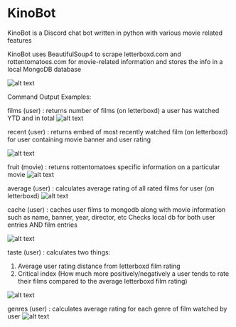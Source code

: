 # KinoBot
KinoBot is a Discord chat bot written in python with various movie related features

KinoBot uses BeautifulSoup4 to scrape letterboxd.com and rottentomatoes.com for movie-related information and stores the info in a local MongoDB database

![alt text](https://i.imgur.com/3tuTPYK.png)


Command Output Examples:

films (user) : returns number of films (on letterboxd) a user has watched YTD and in total
![alt text](https://i.imgur.com/u85vsXG.png)


recent (user) : returns embed of most recently watched film (on letterboxd) for user containing movie banner and user rating

![alt text](https://i.imgur.com/kPyWqlI.png)


fruit (movie) : returns rottentomatoes specific information on a particular movie
![alt text](https://i.imgur.com/yCnifmq.png)


average (user) : calculates average rating of all rated films for user (on letterboxd)
![alt text](https://i.imgur.com/Ac7kyX7.png)


cache (user) : caches user films to mongodb along with movie information such as name, banner, year, director, etc
Checks local db for both user entries AND film entries

![alt text](https://i.imgur.com/0sduPhl.png)


taste (user) : calculates two things:
1. Average user rating distance from letterboxd film rating
2. Critical index (How much more positively/negatively a user tends to rate their films compared to the average letterboxd film rating)

![alt text](https://i.imgur.com/k62rgUU.png)


genres (user) : calculates average rating for each genre of film watched by user
![alt text](https://i.imgur.com/uQ2QfuE.png)
